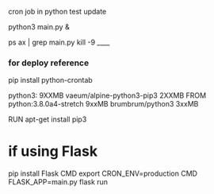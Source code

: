 cron job in python
test update



python3 main.py &


ps ax | grep main.py
kill -9 ____





### for deploy reference

pip install python-crontab

python3: 9XXMB
vaeum/alpine-python3-pip3 2XXMB
FROM python:3.8.0a4-stretch 9xxMB
brumbrum/python3 3xxMB


RUN apt-get install pip3

# if using Flask
pip install Flask
CMD export CRON_ENV=production
CMD FLASK_APP=main.py flask run








